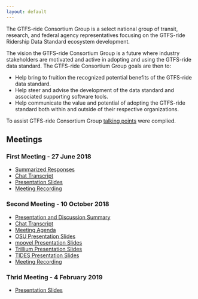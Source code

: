 ```yaml
---
layout: default
---
```

The GTFS-ride Consortium Group is a select national group of transit, research, and federal agency representatives focusing on the GTFS-ride Ridership Data Standard ecosystem development.

The vision the GTFS-ride Consortium Group is a future where industry stakeholders are motivated and active in adopting and using the GTFS-ride data standard. The GTFS-ride Consortium Group goals are then to:
* Help bring to fruition the recognized potential benefits of the GTFS-ride data standard. 
* Help steer and advise the development of the data standard and associated supporting software tools.
* Help communicate the value and potential of adopting the GTFS-ride standard both within and outside of their respective organizations.

To assist GTFS-ride Consortium Group [talking points](first_meeting/Consortium_Group_Talking_Points.docx) were complied.

## Meetings

### First Meeting - 27 June 2018
* [Summarized Responses](first_meeting/GTFS-ride_Consortium_Chat_Summary_06272018.docx)
* [Chat Transcript](first_meeting/GTFS-ride_Chat_FirstMeeting_06272018.xlsx)
* [Presentation Slides](first_meeting/GTFS-ride_WebinarPresentation_v6_06272018.pptx)
* [Meeting Recording](https://media.oregonstate.edu/media/t/0_ptntpw8x)

### Second Meeting - 10 October 2018
* [Presentation and Discussion Summary](second_meeting/MeetingMinutes.docx)
* [Chat Transcript](second_meeting/2nd_consortium_chat_record.txt)
* [Meeting Agenda](second_meeting/GTFS-ride_2nd_Consortium_MeetingAgenda.docx)
* [OSU Presentation Slides](second_meeting/GTFS-ride_Meeting2_Presentation_v2_10102018.pptx)
* [moovel Presentation Slides](second_meeting/StakeholderPresentations/The_Importance_of_Data_Standards_in_a_Multi-Modal_World.pdf)
* [Trillium Presentation Slides](second_meeting/StakeholderPresentations/Lessons_from_GTFS_-_GTFS-ride_consortium_meeting_2.pptx)
* [TIDES Presentation Slides](second_meeting/StakeholderPresentations/TIDES_Update_-_Levin_-_Oct2018.pptx)
* [Meeting Recording](https://media.oregonstate.edu/media/t/1_s6nl0evv)

### Thrid Meeting - 4 February 2019

* [Presentation Slides](third_meeting/GTFS-ride_Meeting3_Presentation_Finalversion.pptx)
